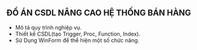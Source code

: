 ĐỒ ÁN CSDL NÂNG CAO HỆ THỐNG BÁN HÀNG 
-------------------------
- Mô tả quy trình nghiệp vụ.
- Thiết kế CSDL(tạo Trigger, Proc, Function, Index).
- Sử Dụng WinForm để thể hiện một số chức năng.
